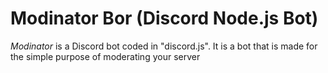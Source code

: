 # Modinator Bor (Discord Node.js Bot)

_Modinator_ is a Discord bot coded in "discord.js".
It is a bot that is made for the simple purpose of moderating your server
